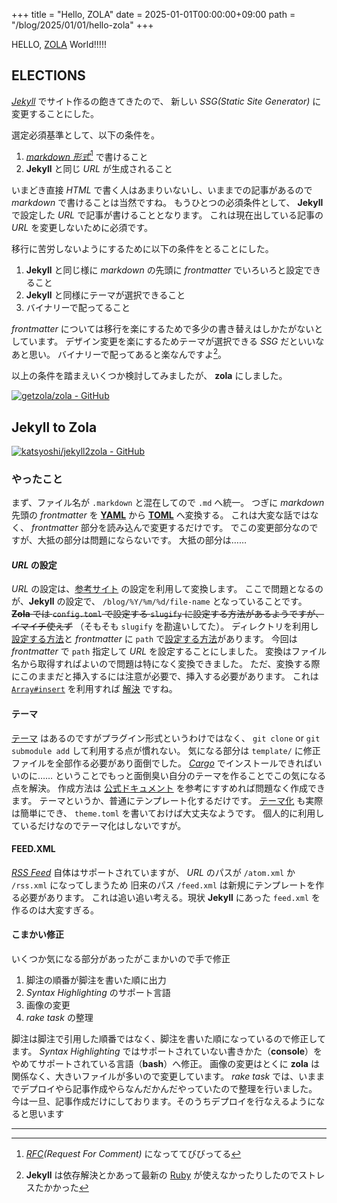 +++
title = "Hello, ZOLA"
date = 2025-01-01T00:00:00+09:00
path = "/blog/2025/01/01/hello-zola"
+++

HELLO, [ZOLA](https://www.getzola.org) World!!!!!

## ELECTIONS

_[Jekyll](http://jekyllrb.com/)_ でサイト作るの飽きてきたので、
新しい _SSG(Static Site Generator)_ に変更することにした。

選定必須基準として、以下の条件を。

1. _[markdown 形式](https://tex2e.github.io/rfc-translater/html/rfc7763.html)_[^markdown] で書けること
1. **Jekyll** と同じ _URL_ が生成されること

いまどき直接 _HTML_ で書く人はあまりいないし、いままでの記事があるので _markdown_ で書けることは当然ですね。
もうひとつの必須条件として、 **Jekyll** で設定した _URL_ で記事が書けることとなります。
これは現在出している記事の _URL_ を変更しないために必須です。

移行に苦労しないようにするために以下の条件をとることにした。

1. **Jekyll** と同じ様に _markdown_ の先頭に _frontmatter_ でいろいろと設定できること
1. **Jekyll** と同様にテーマが選択できること
1. バイナリーで配ってること

_frontmatter_ については移行を楽にするためで多少の書き替えはしかたがないとしています。
デザイン変更を楽にするためテーマが選択できる _SSG_ だといいなあと思い。
バイナリーで配ってあると楽なんですよ[^binary]。

以上の条件を踏まえいくつか検討してみましたが、 **zola** にしました。

[![getzola/zola - GitHub](https://gh-card.dev/repos/getzola/zola.svg)](https://github.com/getzola/zola)

## Jekyll to Zola

[![katsyoshi/jekyll2zola - GitHub](https://gh-card.dev/repos/katsyoshi/jekyll2zola.svg)](https://github.com/katsyoshi/jekyll2zola)

### やったこと

まず、ファイル名が `.markdown` と混在してので `.md` へ統一。
つぎに _markdown_ 先頭の _frontmatter_ を [**YAML**](https://yaml.org) から [**TOML**](https://toml.io) へ変換する。
これは大変な話ではなく、 _frontmatter_ 部分を読み込んで変更するだけです。
でこの変更部分なのですが、大抵の部分は問題にならないです。
大抵の部分は……

#### _URL_ の設定

_URL_ の設定は、[参考サイト](https://zenn.dev/anz/scraps/ebf857a5cbcfb6#front-matter-%E3%81%A7%E5%88%B6%E5%BE%A1%E3%81%99%E3%82%8B%E6%96%B9%E6%B3%95) の設定を利用して変換します。
ここで問題となるのが、**Jekyll** の設定で、 `/blog/%Y/%m/%d/file-name` となっていることです。
~~**Zola** では `config.toml` で設定する `slugify` に設定する方法があるようですが、イマイチ使えず~~
（そもそも `slugify` を勘違いしてた）。
ディレクトリを利用し[設定する方法](https://www.getzola.org/documentation/content/overview/)と _frontmatter_ に `path` で[設定する方法](https://www.getzola.org/documentation/content/page/)があります。
今回は _frontmatter_ で `path` 指定して _URL_ を設定することにしました。
変換はファイル名から取得すればよいので問題は特になく変換できました。
ただ、変換する際にこのままだと挿入するには注意が必要で、挿入する必要があります。
これは [`Array#insert`](https://docs.ruby-lang.org/ja/latest/method/Array/i/insert.html) を利用すれば [解決](https://github.com/katsyoshi/jekyll2zola/blob/main/lib/jekyll2zola/converter.rb#L34) ですね。

#### テーマ

[テーマ](https://www.getzola.org/themes/) はあるのですがプラグイン形式というわけではなく、 `git clone` or `git submodule add` して利用する点が慣れない。
気になる部分は `template/` に修正ファイルを全部作る必要があり面倒でした。
[_Cargo_](https://crates.io/) でインストールできればいいのに……
ということでもっと面倒臭い自分のテーマを作ることでこの気になる点を解決。
作成方法は [公式ドキュメント](https://www.getzola.org/documentation/getting-started/overview/#templates) を参考にすすめれば問題なく作成できます。
テーマというか、普通にテンプレート化するだけです。
[テーマ化](https://www.getzola.org/documentation/themes/creating-a-theme/) も実際は簡単にでき、 `theme.toml` を書いておけば大丈夫なようです。
個人的に利用しているだけなのでテーマ化はしないですが。

#### FEED.XML

_[RSS Feed](https://www.rssboard.org/rss-specification)_ 自体はサポートされていますが、 _URL_ のパスが `/atom.xml` か `/rss.xml` になってしまうため
旧来のパス `/feed.xml` は新規にテンプレートを作る必要があります。
これは追い追い考える。現状 **Jekyll** にあった `feed.xml` を作るのは大変すぎる。

#### こまかい修正
いくつか気になる部分があったがこまかいので手で修正

1. 脚注の順番が脚注を書いた順に出力
1. _Syntax Highlighting_ のサポート言語
1. 画像の変更
1. _rake task_ の整理

脚注は脚注で引用した順番ではなく、脚注を書いた順になっているので修正してます。
_Syntax Highlighting_ ではサポートされていない書きかた（**console**）をやめてサポートされている言語（**bash**）へ修正。
画像の変更はとくに **zola** は関係なく、大きいファイルが多いので変更しています。 
_rake task_ では、いままでデプロイやら記事作成やらなんだかんだやっていたので整理を行いました。
今は一旦、記事作成だけにしております。そのうちデプロイを行なえるようになると思います

<hr>

[^markdown]: _[RFC](https://www.ietf.org/process/rfcs/)(Request For Comment)_ になっててびびってる
[^binary]: **Jekyll** は依存解決とかあって最新の [Ruby](https://www.ruby-lang.org) が使えなかったりしたのでストレスたかかった
